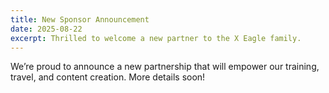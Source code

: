 ```yaml
---
title: New Sponsor Announcement
date: 2025-08-22
excerpt: Thrilled to welcome a new partner to the X Eagle family.
---
```


We’re proud to announce a new partnership that will empower our training, travel, and content creation. More details soon!
